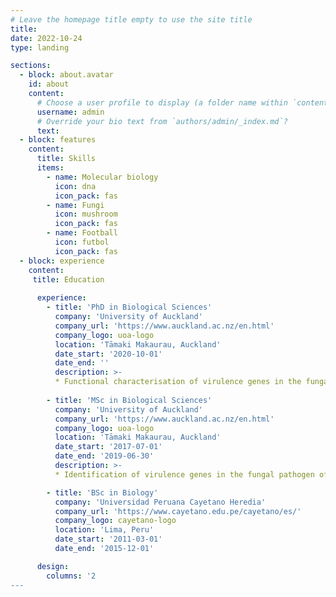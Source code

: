 ```yaml
---
# Leave the homepage title empty to use the site title
title:
date: 2022-10-24
type: landing

sections:
  - block: about.avatar
    id: about
    content:
      # Choose a user profile to display (a folder name within `content/authors/`)
      username: admin
      # Override your bio text from `authors/admin/_index.md`?
      text:
  - block: features
    content:
      title: Skills
      items:
        - name: Molecular biology
          icon: dna
          icon_pack: fas
        - name: Fungi
          icon: mushroom
          icon_pack: fas
        - name: Football
          icon: futbol
          icon_pack: fas
  - block: experience
    content:
     title: Education
  
      experience:
        - title: 'PhD in Biological Sciences'
          company: 'University of Auckland'
          company_url: 'https://www.auckland.ac.nz/en.html'
          company_logo: uoa-logo
          location: 'Tāmaki Makaurau, Auckland'
          date_start: '2020-10-01'
          date_end: ''
          description: >-
          * Functional characterisation of virulence genes in the fungal pathogen of apple *Neonectria ditissima*
              
        - title: 'MSc in Biological Sciences'
          company: 'University of Auckland'
          company_url: 'https://www.auckland.ac.nz/en.html'
          company_logo: uoa-logo
          location: 'Tāmaki Makaurau, Auckland'
          date_start: '2017-07-01'
          date_end: '2019-06-30'
          description: >-
          * Identification of virulence genes in the fungal pathogen of apple *Neonectria ditissima*

        - title: 'BSc in Biology'
          company: 'Universidad Peruana Cayetano Heredia'
          company_url: 'https://www.cayetano.edu.pe/cayetano/es/'
          company_logo: cayetano-logo
          location: 'Lima, Peru'
          date_start: '2011-03-01'
          date_end: '2015-12-01' 

      design:
        columns: '2
---
```

